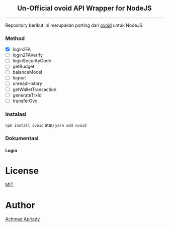 ## <center>Un-Official ovoid API Wrapper for NodeJS</center>
---
Repository berikut ini merupakan porting dari [ovoid](https://github.com/lintangtimur/ovoid/) untuk NodeJS

### Method

- [x] login2FA
- [ ] login2FAVerify
- [ ] loginSecurityCode
- [ ] getBudget
- [ ] balanceModel
- [ ] logout
- [ ] unreadHistory
- [ ] getWalletTransaction
- [ ] generateTrxId
- [ ] transferOvo

### Instalasi

`npm install ovoid` atau `yarn add ovoid`

### Dokumentasi

#### Login




# License

[MIT](https://github.com/apriady/nodejs-bca-scraper/blob/master/LICENSE)

# Author

[Achmad Apriady](mailto:achmad.apriady@gmail.com)